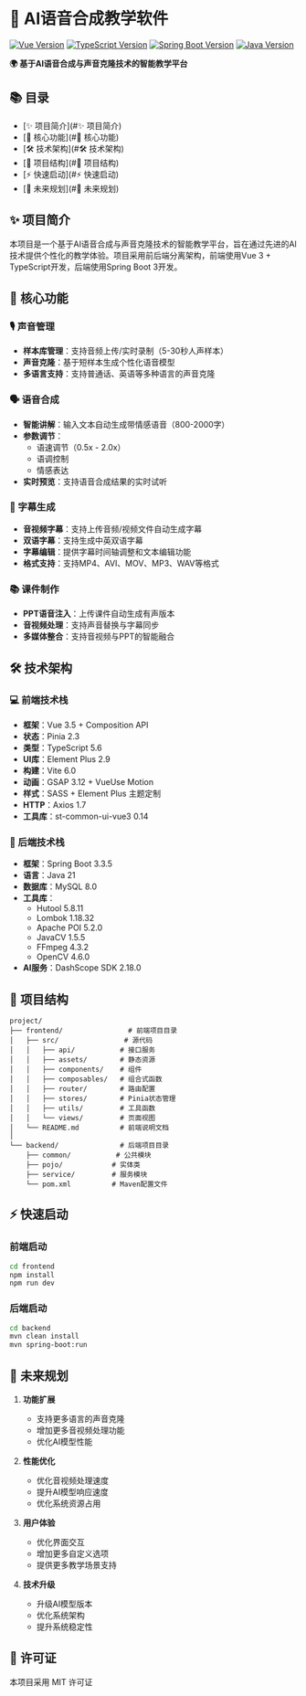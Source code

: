 # 🎤 AI语音合成教学软件

[![Vue Version](https://img.shields.io/badge/Vue-3.5%2B-brightgreen)](https://vuejs.org/)
[![TypeScript Version](https://img.shields.io/badge/TypeScript-5.6%2B-blue)](https://www.typescriptlang.org/)
[![Spring Boot Version](https://img.shields.io/badge/Spring%20Boot-3.3.5-brightgreen)](https://spring.io/projects/spring-boot)
[![Java Version](https://img.shields.io/badge/Java-21-blue)](https://www.oracle.com/java/)

**🌍 基于AI语音合成与声音克隆技术的智能教学平台**

## 📚 目录

- [✨ 项目简介](#✨ 项目简介)
- [🎯 核心功能](#🎯 核心功能)
- [🛠️ 技术架构](#🛠️ 技术架构)
- [📂 项目结构](#📂 项目结构)
- [⚡ 快速启动](#⚡ 快速启动)
- [🔮 未来规划](#🔮 未来规划)

## ✨ 项目简介

本项目是一个基于AI语音合成与声音克隆技术的智能教学平台，旨在通过先进的AI技术提供个性化的教学体验。项目采用前后端分离架构，前端使用Vue 3 + TypeScript开发，后端使用Spring Boot 3开发。

## 🎯 核心功能

### 🎙️ 声音管理
- **样本库管理**：支持音频上传/实时录制（5-30秒人声样本）
- **声音克隆**：基于短样本生成个性化语音模型
- **多语言支持**：支持普通话、英语等多种语言的声音克隆

### 🗣️ 语音合成
- **智能讲解**：输入文本自动生成带情感语音（800-2000字）
- **参数调节**：
  - 语速调节（0.5x - 2.0x）
  - 语调控制
  - 情感表达
- **实时预览**：支持语音合成结果的实时试听

### 📝 字幕生成
- **音视频字幕**：支持上传音频/视频文件自动生成字幕
- **双语字幕**：支持生成中英双语字幕
- **字幕编辑**：提供字幕时间轴调整和文本编辑功能
- **格式支持**：支持MP4、AVI、MOV、MP3、WAV等格式

### 📚 课件制作
- **PPT语音注入**：上传课件自动生成有声版本
- **音视频处理**：支持声音替换与字幕同步
- **多媒体整合**：支持音视频与PPT的智能融合

## 🛠️ 技术架构

### 💻 前端技术栈
- **框架**：Vue 3.5 + Composition API
- **状态**：Pinia 2.3
- **类型**：TypeScript 5.6
- **UI库**：Element Plus 2.9
- **构建**：Vite 6.0
- **动画**：GSAP 3.12 + VueUse Motion
- **样式**：SASS + Element Plus 主题定制
- **HTTP**：Axios 1.7
- **工具库**：st-common-ui-vue3 0.14

### 🔧 后端技术栈
- **框架**：Spring Boot 3.3.5
- **语言**：Java 21
- **数据库**：MySQL 8.0
- **工具库**：
  - Hutool 5.8.11
  - Lombok 1.18.32
  - Apache POI 5.2.0
  - JavaCV 1.5.5
  - FFmpeg 4.3.2
  - OpenCV 4.6.0
- **AI服务**：DashScope SDK 2.18.0

## 📂 项目结构

```
project/
├── frontend/                # 前端项目目录
│   ├── src/                # 源代码
│   │   ├── api/           # 接口服务
│   │   ├── assets/        # 静态资源
│   │   ├── components/    # 组件
│   │   ├── composables/   # 组合式函数
│   │   ├── router/        # 路由配置
│   │   ├── stores/        # Pinia状态管理
│   │   ├── utils/         # 工具函数
│   │   └── views/         # 页面视图
│   └── README.md          # 前端说明文档
│
└── backend/               # 后端项目目录
    ├── common/           # 公共模块
    ├── pojo/            # 实体类
    ├── service/         # 服务模块
    └── pom.xml          # Maven配置文件
```

## ⚡ 快速启动

### 前端启动
```bash
cd frontend
npm install
npm run dev
```

### 后端启动
```bash
cd backend
mvn clean install
mvn spring-boot:run
```

## 🔮 未来规划

1. **功能扩展**
   - 支持更多语言的声音克隆
   - 增加更多音视频处理功能
   - 优化AI模型性能

2. **性能优化**
   - 优化音视频处理速度
   - 提升AI模型响应速度
   - 优化系统资源占用

3. **用户体验**
   - 优化界面交互
   - 增加更多自定义选项
   - 提供更多教学场景支持

4. **技术升级**
   - 升级AI模型版本
   - 优化系统架构
   - 提升系统稳定性

## 📄 许可证

本项目采用 MIT 许可证 